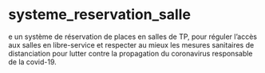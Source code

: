 # systeme_reservation_salle
e un système de réservation de places en salles de TP, pour réguler l’accès aux salles en libre-service et respecter au mieux les mesures sanitaires de distanciation pour lutter contre la propagation du coronavirus responsable de la covid-19.

